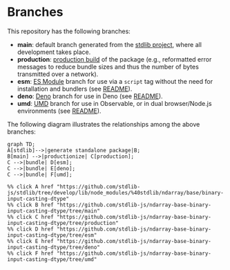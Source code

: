 <!--

@license Apache-2.0

Copyright (c) 2022 The Stdlib Authors.

Licensed under the Apache License, Version 2.0 (the "License");
you may not use this file except in compliance with the License.
You may obtain a copy of the License at

    http://www.apache.org/licenses/LICENSE-2.0

Unless required by applicable law or agreed to in writing, software
distributed under the License is distributed on an "AS IS" BASIS,
WITHOUT WARRANTIES OR CONDITIONS OF ANY KIND, either express or implied.
See the License for the specific language governing permissions and
limitations under the License.

-->

# Branches

This repository has the following branches:

-   **main**: default branch generated from the [stdlib project][stdlib-url], where all development takes place.
-   **production**: [production build][production-url] of the package (e.g., reformatted error messages to reduce bundle sizes and thus the number of bytes transmitted over a network).
-   **esm**: [ES Module][esm-url] branch for use via a `script` tag without the need for installation and bundlers (see [README][esm-readme]).
-   **deno**: [Deno][deno-url] branch for use in Deno (see [README][deno-readme]).
-   **umd**: [UMD][umd-url] branch for use in Observable, or in dual browser/Node.js environments (see [README][umd-readme]).

The following diagram illustrates the relationships among the above branches:

```mermaid
graph TD;
A[stdlib]-->|generate standalone package|B;
B[main] -->|productionize| C[production];
C -->|bundle| D[esm];
C -->|bundle| E[deno];
C -->|bundle| F[umd];

%% click A href "https://github.com/stdlib-js/stdlib/tree/develop/lib/node_modules/%40stdlib/ndarray/base/binary-input-casting-dtype"
%% click B href "https://github.com/stdlib-js/ndarray-base-binary-input-casting-dtype/tree/main"
%% click C href "https://github.com/stdlib-js/ndarray-base-binary-input-casting-dtype/tree/production"
%% click D href "https://github.com/stdlib-js/ndarray-base-binary-input-casting-dtype/tree/esm"
%% click E href "https://github.com/stdlib-js/ndarray-base-binary-input-casting-dtype/tree/deno"
%% click F href "https://github.com/stdlib-js/ndarray-base-binary-input-casting-dtype/tree/umd"
```

[stdlib-url]: https://github.com/stdlib-js/stdlib/tree/develop/lib/node_modules/%40stdlib/ndarray/base/binary-input-casting-dtype
[production-url]: https://github.com/stdlib-js/ndarray-base-binary-input-casting-dtype/tree/production
[deno-url]: https://github.com/stdlib-js/ndarray-base-binary-input-casting-dtype/tree/deno
[deno-readme]: https://github.com/stdlib-js/ndarray-base-binary-input-casting-dtype/blob/deno/README.md
[umd-url]: https://github.com/stdlib-js/ndarray-base-binary-input-casting-dtype/tree/umd
[umd-readme]: https://github.com/stdlib-js/ndarray-base-binary-input-casting-dtype/blob/umd/README.md
[esm-url]: https://github.com/stdlib-js/ndarray-base-binary-input-casting-dtype/tree/esm
[esm-readme]: https://github.com/stdlib-js/ndarray-base-binary-input-casting-dtype/blob/esm/README.md